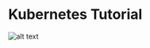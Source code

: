 # Kubernetes Tutorial
![alt text](https://user-images.githubusercontent.com/42385240/209423021-75e8a91c-3c44-4866-9bd1-7aa85588c583.jpeg)
